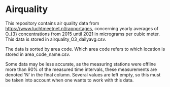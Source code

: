 # Airquality

This repository contains air quality data from https://www.luchtmeetnet.nl/rapportages, concerning yearly averages of O_{3} concentrations from 2015 until 2021 in micrograms per cubic meter. This data is stored in airquality_O3_dailyavg.csv.

The data is sorted by area code. Which area code refers to which location is stored in area_code_name.csv. 

Some data may be less accurate, as the measuring stations were offline more than 90% of the measured time intervals, these measurements are denoted 'N' in the final column. Several values are left empty, so this must be taken into account when one wants to work with this data.
